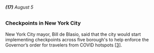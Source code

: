 ###### **(17)** August 5

### Checkpoints in New York City

New York City mayor, Bill de Blasio, said that the city would start implementing checkpoints across five borough's to help enforce the Governor’s order for travelers from COVID hotspots [[3]](https://www.nbcnewyork.com/news/local/timeline-tracking-the-spread-of-covid-19-in-tri-state/2313123/). 